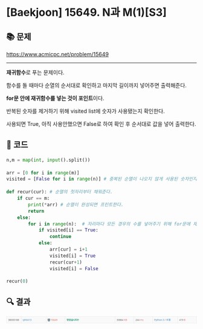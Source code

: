 # [Baekjoon] 15649. N과 M(1)[S3]

## 📚 문제

https://www.acmicpc.net/problem/15649

---

**재귀함수**로 푸는 문제이다.

함수를 돌 때마다 순열의 순서대로 확인하고 마지막 길이까지 넣어주면 출력해준다.

**for문 안에 재귀함수를 넣는 것이 포인트**이다.

반복된 숫자를 제거하기 위해 visited list에 숫자가 사용됐는지 확인한다.

사용되면 True, 아직 사용안했으면 False로 하여 확인 후 순서대로 값을 넣어 출력한다.

## 📒 코드

```python
n,m = map(int, input().split())

arr = [0 for i in range(m)]
visited = [False for i in range(n)] # 중복된 순열이 나오지 않게 사용된 숫자인지 확인!

def recur(cur): # 순열의 첫자리부터 채워준다.
    if cur == m:
        print(*arr) # 순열이 완성되면 프린트한다.
        return
    else:
        for i in range(n):  # 자리마다 모든 경우의 수를 넣어주기 위해 for문에 재귀함수를 넣는다.
            if visited[i] == True:
                continue
            else:
                arr[cur] = i+1
                visited[i] = True
                recur(cur+1)
                visited[i] = False

recur(0)
```

## 🔍 결과

![image-20220123171441969](S3_15649.assets/image-20220123171441969.png)

